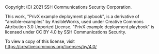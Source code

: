 Copyright (C) 2021 SSH Communications Security Corporation.

This work, "PrivX example deployment playbook", is a derivative of "ansible-examples" by AnsibleWorks, used under Creative Commons Attribution 3.0 Unported License. "PrivX example deployment playbook" is licensed under CC BY 4.0 by SSH Communications Security.

To view a copy of this license, visit https://creativecommons.org/licenses/by/4.0/
